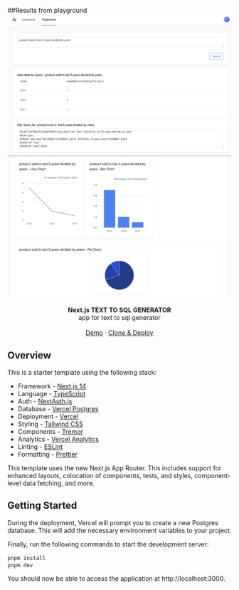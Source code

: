 
##Results from playground
![alt text](https://github.com/kashikhan1/text-to-sql-generator-frontend/blob/main/1.png?raw=true)
![alt text](https://github.com/kashikhan1/text-to-sql-generator-frontend/blob/main/2.png?raw=true)
![alt text](https://github.com/kashikhan1/text-to-sql-generator-frontend/blob/main/3.png?raw=true)


<div align="center"><strong>Next.js TEXT TO SQL GENERATOR</strong></div>
<div align="center">app for text to sql generator</div>
<br />
<div align="center">
<a href="http://admin-dash-template.vercel.sh/">Demo</a>
<span> · </span>
<a href="https://vercel.com/templates/next.js/admin-dashboard-tailwind-planetscale-react-nextjs">Clone & Deploy</a>
<span>
</div>

## Overview

This is a starter template using the following stack:

- Framework - [Next.js 14](https://nextjs.org/14)
- Language - [TypeScript](https://www.typescriptlang.org)
- Auth - [NextAuth.js](https://next-auth.js.org)
- Database - [Vercel Postgres](https://vercel.com/postgres)
- Deployment - [Vercel](https://vercel.com/docs/concepts/next.js/overview)
- Styling - [Tailwind CSS](https://tailwindcss.com)
- Components - [Tremor](https://www.tremor.so)
- Analytics - [Vercel Analytics](https://vercel.com/analytics)
- Linting - [ESLint](https://eslint.org)
- Formatting - [Prettier](https://prettier.io)

This template uses the new Next.js App Router. This includes support for enhanced layouts, colocation of components, tests, and styles, component-level data fetching, and more.

## Getting Started

During the deployment, Vercel will prompt you to create a new Postgres database. This will add the necessary environment variables to your project.


Finally, run the following commands to start the development server:

```
pnpm install
pnpm dev
```

You should now be able to access the application at http://localhost:3000.
